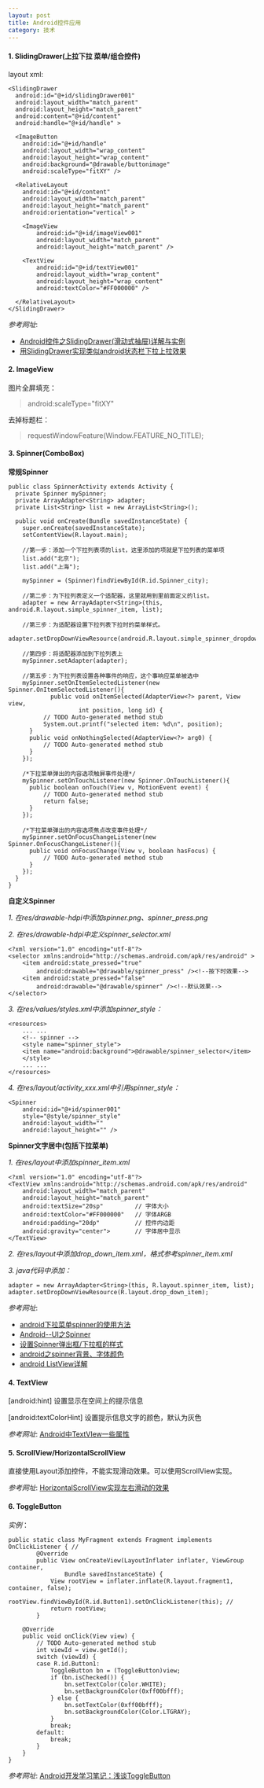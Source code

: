 ```yaml
---
layout: post
title: Android控件应用
category: 技术
---
```


#### 1. SlidingDrawer(上拉下拉 菜单/组合控件)

layout xml: 

```
<SlidingDrawer
  android:id="@+id/slidingDrawer001"
  android:layout_width="match_parent"
  android:layout_height="match_parent"
  android:content="@+id/content"
  android:handle="@+id/handle" >

  <ImageButton
    android:id="@+id/handle"
    android:layout_width="wrap_content"
    android:layout_height="wrap_content"
    android:background="@drawable/buttonimage"
    android:scaleType="fitXY" />

  <RelativeLayout
    android:id="@+id/content"
    android:layout_width="match_parent"
    android:layout_height="match_parent"
    android:orientation="vertical" >

    <ImageView
        android:id="@+id/imageView001"
        android:layout_width="match_parent"
        android:layout_height="match_parent" />

    <TextView
        android:id="@+id/textView001"
        android:layout_width="wrap_content"
        android:layout_height="wrap_content"
        android:textColor="#FF000000" />

  </RelativeLayout>
</SlidingDrawer>
```

*参考网址*:

* [Android控件之SlidingDrawer(滑动式抽屉)详解与实例](http://www.cnblogs.com/salam/archive/2010/10/19/1855511.html "Markdown")
* [用SlidingDrawer实现类似android状态栏下拉上拉效果](http://my.oschina.net/banxi/blog/49477 "Markdown")

#### 2. ImageView

图片全屏填充：
> android:scaleType="fitXY"

去掉标题栏：
> requestWindowFeature(Window.FEATURE_NO_TITLE);

#### 3. Spinner(ComboBox)

**常规Spinner**

```
public class SpinnerActivity extends Activity {
  private Spinner mySpinner;
  private ArrayAdapter<String> adapter;
  private List<String> list = new ArrayList<String>();
  
  public void onCreate(Bundle savedInstanceState) {
    super.onCreate(savedInstanceState);    
    setContentView(R.layout.main);    
    
    //第一步：添加一个下拉列表项的list，这里添加的项就是下拉列表的菜单项    
    list.add("北京");    
    list.add("上海");
    
    mySpinner = (Spinner)findViewById(R.id.Spinner_city);    
    
    //第二步：为下拉列表定义一个适配器，这里就用到里前面定义的list。    
    adapter = new ArrayAdapter<String>(this, android.R.layout.simple_spinner_item, list);    
    
    //第三步：为适配器设置下拉列表下拉时的菜单样式。    
    adapter.setDropDownViewResource(android.R.layout.simple_spinner_dropdown_item);    
    
    //第四步：将适配器添加到下拉列表上    
    mySpinner.setAdapter(adapter);    
    
    //第五步：为下拉列表设置各种事件的响应，这个事响应菜单被选中    
    mySpinner.setOnItemSelectedListener(new Spinner.OnItemSelectedListener(){    
			public void onItemSelected(AdapterView<?> parent, View view,
					int position, long id) {   
          // TODO Auto-generated method stub    
          System.out.printf("selected item: %d\n", position);   
      }    
      public void onNothingSelected(AdapterView<?> arg0) {    
          // TODO Auto-generated method stub    
      }    
    });    
    
    /*下拉菜单弹出的内容选项触屏事件处理*/    
    mySpinner.setOnTouchListener(new Spinner.OnTouchListener(){    
      public boolean onTouch(View v, MotionEvent event) {    
          // TODO Auto-generated method stub    
          return false;    
      }  
    });    
    
    /*下拉菜单弹出的内容选项焦点改变事件处理*/    
    mySpinner.setOnFocusChangeListener(new Spinner.OnFocusChangeListener(){    
      public void onFocusChange(View v, boolean hasFocus) {    
          // TODO Auto-generated method stub    
      }    
    });    
  }
}
```

**自定义Spinner**

*1. 在res/drawable-hdpi中添加spinner.png、spinner_press.png*

*2. 在res/drawable-hdpi中定义spinner_selector.xml*

```
<?xml version="1.0" encoding="utf-8"?>
<selector xmlns:android="http://schemas.android.com/apk/res/android" >
    <item android:state_pressed="true"   
        android:drawable="@drawable/spinner_press" /><!--按下时效果-->  
    <item android:state_pressed="false"   
        android:drawable="@drawable/spinner" /><!--默认效果-->   
</selector>
```

*3. 在res/values/styles.xml中添加spinner_style：*

```
<resources>
    ... ...
    <!-- spinner -->
    <style name="spinner_style">
	<item name="android:background">@drawable/spinner_selector</item>
    </style>
    ... ...
</resources>
```

*4. 在res/layout/activity_xxx.xml中引用spinner\_style：*

```
<Spinner
    android:id="@+id/spinner001"
    style="@style/spinner_style"
    android:layout_width=""
    android:layout_height="" />
```

**Spinner文字居中(包括下拉菜单)**

*1. 在res/layout中添加spinner_item.xml*

```
<?xml version="1.0" encoding="utf-8"?>
<TextView xmlns:android="http://schemas.android.com/apk/res/android"
    android:layout_width="match_parent"
    android:layout_height="match_parent"
    android:textSize="20sp" 		// 字体大小
    android:textColor="#FF000000" 	// 字体ARGB
    android:padding="20dp"  		// 控件内边距
    android:gravity="center">		// 字体居中显示
</TextView>
```

*2. 在res/layout中添加drop_down_item.xml，格式参考spinner_item.xml*

*3. java代码中添加：*

    adapter = new ArrayAdapter<String>(this, R.layout.spinner_item, list);
    adapter.setDropDownViewResource(R.layout.drop_down_item);

*参考网址*:

* [android下拉菜单spinner的使用方法](http://blog.csdn.net/greenappple/article/details/7046947 "Markdown")
* [Android--UI之Spinner](http://www.tuicool.com/articles/ie2iIr "Markdown")
* [设置Spinner弹出框/下拉框的样式](http://blog.sina.com.cn/s/blog_694448320101dsdj.html "Markdown")
* [android之spinner背景、字体颜色](http://blog.csdn.net/wj_j2ee/article/details/10067047 "Markdown")
* [android ListView详解](http://www.cnblogs.com/allin/archive/2010/05/11/1732200.html "Markdown")

#### 4. TextView

[android:hint] 设置显示在空间上的提示信息

[android:textColorHint] 设置提示信息文字的颜色，默认为灰色

*参考网址*: [Android中TextVIew一些属性](http://blog.csdn.net/weichaohnu/article/details/5628184 "Markdown")

#### 5. ScrollView/HorizontalScrollView

直接使用Layout添加控件，不能实现滑动效果。可以使用ScrollView实现。

*参考网址*: [HorizontalScrollView实现左右滑动的效果](http://m.blog.csdn.net/blog/a123demi/38308079 "Markdown")

#### 6. ToggleButton

*实例*：

```
public static class MyFragment extends Fragment implements OnClickListener { //
        @Override
        public View onCreateView(LayoutInflater inflater, ViewGroup container,
                Bundle savedInstanceState) {
            View rootView = inflater.inflate(R.layout.fragment1, container, false);
            rootView.findViewById(R.id.Button1).setOnClickListener(this); //
            return rootView;
        }
        
	@Override
	public void onClick(View view) {
		// TODO Auto-generated method stub
		int viewId = view.getId();
		switch (viewId) {
		case R.id.Button1:
			ToggleButton bn = (ToggleButton)view;
			if (bn.isChecked()) {
				bn.setTextColor(Color.WHITE);
				bn.setBackgroundColor(0xff00bfff);
			} else {
				bn.setTextColor(0xff00bfff);
				bn.setBackgroundColor(Color.LTGRAY);
			}
			break;
		default:
			break;
		}
	}
}
```

*参考网址*: [Android开发学习笔记：浅谈ToggleButton](http://liangruijun.blog.51cto.com/3061169/655014 "Markdown")
